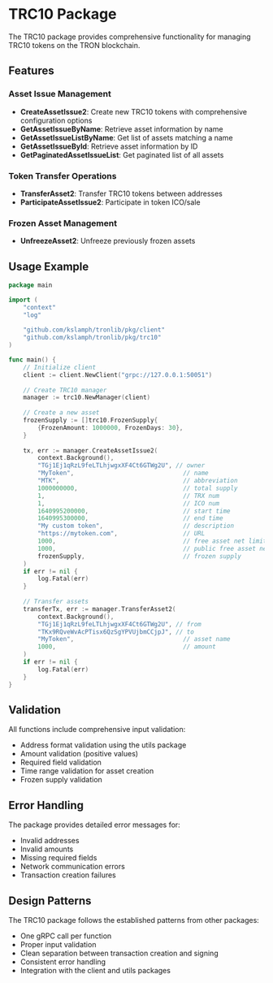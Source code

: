 # TRC10 Package

The TRC10 package provides comprehensive functionality for managing TRC10 tokens on the TRON blockchain.

## Features

### Asset Issue Management
- **CreateAssetIssue2**: Create new TRC10 tokens with comprehensive configuration options
- **GetAssetIssueByName**: Retrieve asset information by name
- **GetAssetIssueListByName**: Get list of assets matching a name
- **GetAssetIssueById**: Retrieve asset information by ID
- **GetPaginatedAssetIssueList**: Get paginated list of all assets

### Token Transfer Operations
- **TransferAsset2**: Transfer TRC10 tokens between addresses
- **ParticipateAssetIssue2**: Participate in token ICO/sale

### Frozen Asset Management
- **UnfreezeAsset2**: Unfreeze previously frozen assets

## Usage Example

```go
package main

import (
    "context"
    "log"
    
    "github.com/kslamph/tronlib/pkg/client"
    "github.com/kslamph/tronlib/pkg/trc10"
)

func main() {
    // Initialize client
    client := client.NewClient("grpc://127.0.0.1:50051")
    
    // Create TRC10 manager
    manager := trc10.NewManager(client)
    
    // Create a new asset
    frozenSupply := []trc10.FrozenSupply{
        {FrozenAmount: 1000000, FrozenDays: 30},
    }
    
    tx, err := manager.CreateAssetIssue2(
        context.Background(),
        "TGj1Ej1qRzL9feLTLhjwgxXF4Ct6GTWg2U", // owner
        "MyToken",                              // name
        "MTK",                                  // abbreviation
        1000000000,                             // total supply
        1,                                      // TRX num
        1,                                      // ICO num
        1640995200000,                          // start time
        1640995300000,                          // end time
        "My custom token",                      // description
        "https://mytoken.com",                  // URL
        1000,                                   // free asset net limit
        1000,                                   // public free asset net limit
        frozenSupply,                           // frozen supply
    )
    if err != nil {
        log.Fatal(err)
    }
    
    // Transfer assets
    transferTx, err := manager.TransferAsset2(
        context.Background(),
        "TGj1Ej1qRzL9feLTLhjwgxXF4Ct6GTWg2U", // from
        "TKx9RQveWvAcPTisx6QzSgYPVUjbmCCjpJ", // to
        "MyToken",                              // asset name
        1000,                                   // amount
    )
    if err != nil {
        log.Fatal(err)
    }
}
```

## Validation

All functions include comprehensive input validation:
- Address format validation using the utils package
- Amount validation (positive values)
- Required field validation
- Time range validation for asset creation
- Frozen supply validation

## Error Handling

The package provides detailed error messages for:
- Invalid addresses
- Invalid amounts
- Missing required fields
- Network communication errors
- Transaction creation failures

## Design Patterns

The TRC10 package follows the established patterns from other packages:
- One gRPC call per function
- Proper input validation
- Clean separation between transaction creation and signing
- Consistent error handling
- Integration with the client and utils packages